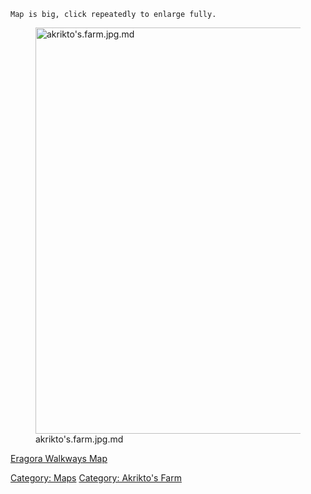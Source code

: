 `Map is big, click repeatedly to enlarge fully.`

<figure>
<img src="akrikto&#39;s.farm.jpg.md" title="akrikto&#39;s.farm.jpg.md"
width="650" alt="akrikto&#39;s.farm.jpg.md" />
<figcaption aria-hidden="true">akrikto's.farm.jpg.md</figcaption>
</figure>

[Eragora Walkways Map](Eragora_Walkways_Map "wikilink")  

[Category: Maps](Category:_Maps "wikilink") [Category: Akrikto's
Farm](Category:_Akrikto's_Farm "wikilink")
